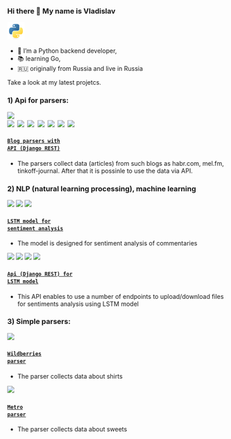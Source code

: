 ### Hi there 👋 My name is Vladislav

<img src="https://github.com/devicons/devicon/raw/master/icons/python/python-original.svg" alt="" width="40" height="40"/> 

- :wrench: I’m a Python backend developer,
- :books: learning Go,
- :ru: originally from Russia and live in Russia


Take a look at my latest projetcs.


### 1) Api for parsers:

<code>![](https://img.shields.io/badge/Celery-5.3.6-green) ![](https://img.shields.io/badge/Redis-red) ![](https://img.shields.io/badge/Django-5.0-lightgreen) ![](https://img.shields.io/badge/Django_REST-3.14.0-lightgreen) ![](https://img.shields.io/badge/Aiohttp-3.9.1-violet) ![](https://img.shields.io/badge/AsyncIO-3.4.3-violet) ![](https://img.shields.io/badge/Docker-blue) ![](https://img.shields.io/badge/DockerCompose-blue)</code> 

#### <code>[Blog parsers with API (Django REST)](https://github.com/iriskin77/Drf_api_parsers)</code>

+ The parsers collect data (articles) from such blogs as habr.com, mel.fm, tinkoff-journal. After that it is possinle to use the data via API.


### 2) NLP (natural learning processing), machine learning

![](https://img.shields.io/badge/Keras-2.15.0-lightblue) ![](https://img.shields.io/badge/Pandas-2.1.4-white) ![](https://img.shields.io/badge/Pymystem3-0.2.0-yellow) 
#### <code>[LSTM model for sentiment analysis](https://github.com/iriskin77/model_sent_analysis)</code>

+ The model is designed for sentiment analysis of commentaries

![](https://img.shields.io/badge/Django-5.0-lightgreen) ![](https://img.shields.io/badge/Django_REST-3.14.0-lightgreen) ![](https://img.shields.io/badge/Docker-blue) ![](https://img.shields.io/badge/DockerCompose-blue)


#### <code>[Api (Django REST) for LSTM model](https://github.com/iriskin77/text_emotions)</code>

+ This API enables to use a number of endpoints to upload/download files for sentiments analysis using LSTM model

### 3) Simple parsers:

<code>![](https://img.shields.io/badge/Requests-2.31.0-blue)</code>

#### <code>[Wildberries parser](https://github.com/iriskin77/wildberries_parser)</code>

+ The parser collects data about shirts

<code>![](https://img.shields.io/badge/Requests-2.31.0-blue)</code>

#### <code>[Metro parser](https://github.com/iriskin77/wildberries_parser)</code>

+ The parser collects data about sweets




